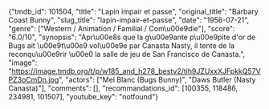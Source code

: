 {"tmdb_id": 101504, "title": "Lapin impair et passe", "original_title": "Barbary Coast Bunny", "slug_title": "lapin-impair-et-passe", "date": "1956-07-21", "genre": ["Western / Animation / Familial / Com\u00e9die"], "score": "6.0/10", "synopsis": "Apr\u00e8s que la g\u00e9ante p\u00e9pite d'or de Bugs ait \u00e9t\u00e9 vol\u00e9e par Canasta Nasty, il tente de la reconqu\u00e9rir \u00e0 la salle de jeu de San Francisco de Canasta.", "image": "https://image.tmdb.org/t/p/w185_and_h278_bestv2/tih9JZUxxXJFpkkQ57VPZ3oCmDn.jpg", "actors": ["Mel Blanc (Bugs Bunny)", "Daws Butler (Nasty Canasta)"], "comments": [], "recommandations_id": [100355, 118486, 234981, 101507], "youtube_key": "notfound"}